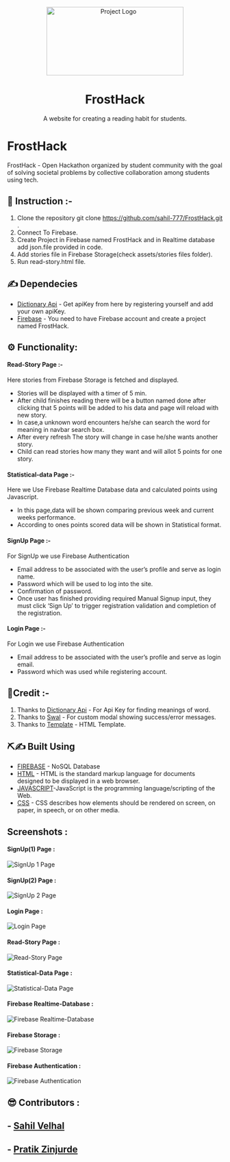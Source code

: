 <p align="center">
    <img src="assets\img\book-logo.png" alt=" Project Logo" height="160px" width="320px" >
    <h1 align="center"><b>FrostHack</b></h1>
</p>
<p align="center">A website for creating a reading habit for students.
    <br> 
</p>

# FrostHack
FrostHack - Open Hackathon organized by student community with the goal of solving societal problems by collective collaboration among students using tech.

## 📝 Instruction :- 
1. Clone the repository git clone https://github.com/sahil-777/FrostHack.git .
1. Connect To Firebase.
1. Create Project in Firebase named FrostHack and in Realtime database add json.file provided in code.
1. Add stories file in Firebase Storage(check assets/stories files folder).
1. Run read-story.html file.

## ✍  Dependecies
- [Dictionary Api](www.dictionaryapi.com) - Get apiKey from here by registering yourself and add your own apiKey.
- [Firebase](https://firebase.google.com/) - You need to have Firebase account and create a project named FrostHack.

## ⚙ Functionality:
#### Read-Story Page :- 
Here stories from Firebase Storage is fetched and displayed.
- Stories will be displayed with a timer of 5 min.
- After child finishes reading there will be a button named done after clicking that 5 points will be added to his data and page will reload with new story.
- In case,a unknown word encounters he/she can search the word for meaning in navbar search box.
- After every refresh The story will change in case he/she wants another story.
- Child can read stories how many they want and will allot 5 points for one story.

#### Statistical-data Page :- 
Here we Use Firebase Realtime Database data and calculated points using Javascript.
- In this page,data will be shown comparing previous week and current weeks performance.
- According to ones points scored data will be shown in Statistical format.

#### SignUp Page :-
For SignUp we use Firebase Authentication
- Email address to be associated with the user’s profile and serve as login name.
- Password which will be used to log into the site.
- Confirmation of password.
- Once user has finished providing required Manual Signup input, they must click ‘Sign Up’ to trigger registration validation and completion of the registration.

#### Login Page :- 
For Login we use Firebase Authentication
- Email address to be associated with the user’s profile and serve as login email.
- Password which was used while registering account.

## 🙏Credit :- 
1. Thanks to [Dictionary Api](www.dictionaryapi.com) - For Api Key for finding meanings of word.
1. Thanks to [Swal](https://sweetalert.js.org/docs/) - For custom modal showing success/error messages.
1. Thanks to [Template](https://htmlstream.com/front-dashboard/) - HTML Template.
     
## ⛏️✍  Built Using <a name = "tech_stack"></a>
- [FIREBASE](https://firebase.google.com/) - NoSQL Database
- [HTML](https://html.spec.whatwg.org/) -  HTML is the standard markup language for documents designed to be displayed in a web browser.
- [JAVASCRIPT](https://javascript.info/)-JavaScript is the programming language/scripting of the Web.
- [CSS](https://developer.mozilla.org/en-US/docs/Web/CSS) - CSS describes how elements should be rendered on screen, on paper, in speech, or on other media.

## Screenshots : 

#### SignUp(1) Page :
<img src="screenshots\SignUp.png" alt="SignUp 1 Page">

#### SignUp(2) Page :
<img src="screenshots\SignUp (1).png" alt="SignUp 2 Page">

#### Login Page :
<img src="screenshots\Login.png" alt=" Login Page">

#### Read-Story Page :
<img src="screenshots\Story.png" alt="Read-Story Page">

#### Statistical-Data Page :
<img src="screenshots\Statistical Data.png" alt="Statistical-Data Page">

#### Firebase Realtime-Database :
<img src="screenshots\Realtime_Database.png" alt="Firebase Realtime-Database ">

#### Firebase Storage :
<img src="screenshots\Firebase_Storage.png" alt="Firebase Storage">

#### Firebase Authentication :
<img src="screenshots\Authentication.png" alt=" Firebase Authentication">

## 😎 Contributors :
## - [Sahil Velhal](https://github.com/sahil-777)
## - [Pratik Zinjurde](https://github.com/pratikpz18)
